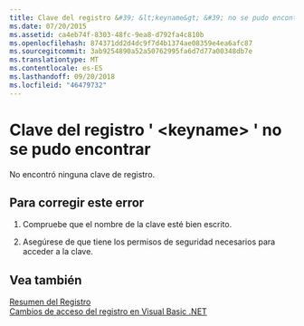 ```yaml
---
title: Clave del registro &#39; &lt;keyname&gt; &#39; no se pudo encontrar
ms.date: 07/20/2015
ms.assetid: ca4eb74f-8303-48fc-9ea8-d792fa4c810b
ms.openlocfilehash: 874371dd2d4dc9f7d4b1374ae08359e4ea6afc87
ms.sourcegitcommit: 3ab9254890a52a50762995fa6d7d77a00348db7e
ms.translationtype: MT
ms.contentlocale: es-ES
ms.lasthandoff: 09/20/2018
ms.locfileid: "46479732"
---
```

# <a name="registry-key-39ltkeynamegt39-could-not-be-found"></a>Clave del registro &#39; &lt;keyname&gt; &#39; no se pudo encontrar
No encontró ninguna clave de registro.  
  
## <a name="to-correct-this-error"></a>Para corregir este error  
  
1.  Compruebe que el nombre de la clave esté bien escrito.  
  
2.  Asegúrese de que tiene los permisos de seguridad necesarios para acceder a la clave.  
  
## <a name="see-also"></a>Vea también  
 [Resumen del Registro](../../visual-basic/language-reference/keywords/registry-summary.md)  
 [Cambios de acceso del registro en Visual Basic .NET](https://msdn.microsoft.com/library/b58f7687-f4db-448a-a865-07f62fd16fb2)
